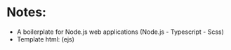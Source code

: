 # Notes:
- A boilerplate for Node.js web applications (Node.js - Typescript - Scss)
- Template html: (ejs)
